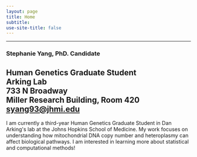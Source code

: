 ```yaml
---
layout: page
title: Home
subtitle: 
use-site-title: false
---
```

------------------------------
### Stephanie Yang, PhD. Candidate   
Human Genetics Graduate Student   
Arking Lab  
733 N Broadway   
Miller Research Building, Room 420  
syang93@jhmi.edu  
------------------------------
I am currently a third-year Human Genetics Graduate Student in Dan Arking's lab at the Johns Hopkins School of Medicine.  My work focuses on understanding how mitochondrial DNA copy number and heteroplasmy can affect biological pathways.  I am interested in learning more about statistical and computational methods!
